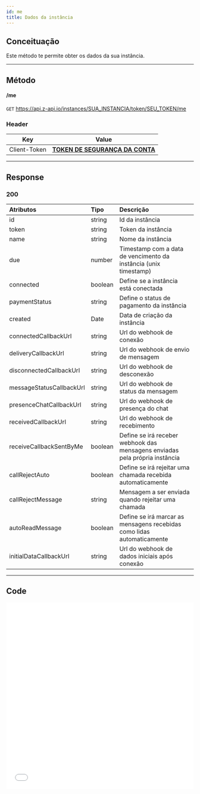 ```yaml
---
id: me
title: Dados da instância
---
```

## Conceituação

Este método te permite obter os dados da sua instância.

---

## Método

#### /me

`GET` https://api.z-api.io/instances/SUA_INSTANCIA/token/SEU_TOKEN/me

### Header

|      Key       |            Value            |
| :------------: |     :-----------------:     |
|  Client-Token  | **[TOKEN DE SEGURANÇA DA CONTA](../security/client-token)** |

---

## Response

### 200

| Atributos                 | Tipo      | Descrição                                                                    |
| :------------------------ | :------   | :--------------------------------------------------------------------------- |
| id                        | string    | Id da instância                                                              |
| token                     | string    | Token da instância                                                           |
| name                      | string    | Nome da instância                                                            |
| due                       | number    | Timestamp com a data de vencimento da instância (unix timestamp)             |
| connected                 | boolean   | Define se a instância está conectada                                         |
| paymentStatus             | string    | Define o status de pagamento da instância                                    |
| created                   | Date      | Data de criação da instância                                                 |
| connectedCallbackUrl      | string    | Url do webhook de conexão                                                    |
| deliveryCallbackUrl       | string    | Url do webhook de envio de mensagem                                          |
| disconnectedCallbackUrl   | string    | Url do webhook de desconexão                                                 |
| messageStatusCallbackUrl  | string    | Url do webhook de status da mensagem                                         |
| presenceChatCallbackUrl   | string    | Url do webhook de presença do chat                                           |
| receivedCallbackUrl       | string    | Url do webhook de recebimento                                                |
| receiveCallbackSentByMe   | boolean   | Define se irá receber webhook das mensagens enviadas pela própria instância  |
| callRejectAuto            | boolean   | Define se irá rejeitar uma chamada recebida automaticamente                  |
| callRejectMessage         | string    | Mensagem a ser enviada quando rejeitar uma chamada                           |
| autoReadMessage           | boolean   | Define se irá marcar as mensagens recebidas como lidas automaticamente       |
| initialDataCallbackUrl    | string    | Url do webhook de dados iniciais após conexão                                |

---

## Code

<iframe src="//api.apiembed.com/?source=https://raw.githubusercontent.com/Z-API/z-api-docs/main/json-examples/instance-me.json&targets=all" frameborder="0" scrolling="no" width="100%" height="500px" seamless></iframe>

